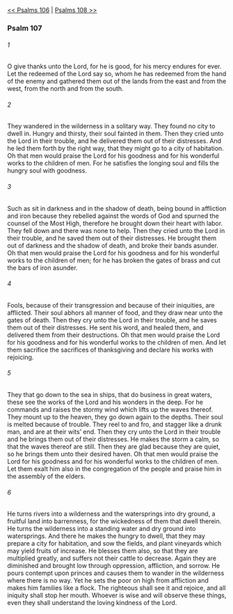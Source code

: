 [<< Psalms 106](Psalms%20106.md)  |  [Psalms 108 >>](Psalms%20108.md)

### Psalm 107
###### 1
O give thanks unto the Lord, for he is good, for his mercy endures for ever. Let the redeemed of the Lord say so, whom he has redeemed from the hand of the enemy and gathered them out of the lands from the east and from the west, from the north and from the south.

###### 2
They wandered in the wilderness in a solitary way. They found no city to dwell in. Hungry and thirsty, their soul fainted in them. Then they cried unto the Lord in their trouble, and he delivered them out of their distresses. And he led them forth by the right way, that they might go to a city of habitation. Oh that men would praise the Lord for his goodness and for his wonderful works to the children of men. For he satisfies the longing soul and fills the hungry soul with goodness.

###### 3
Such as sit in darkness and in the shadow of death, being bound in affliction and iron because they rebelled against the words of God and spurned the counsel of the Most High, therefore he brought down their heart with labor. They fell down and there was none to help. Then they cried unto the Lord in their trouble, and he saved them out of their distresses. He brought them out of darkness and the shadow of death, and broke their bands asunder. Oh that men would praise the Lord for his goodness and for his wonderful works to the children of men; for he has broken the gates of brass and cut the bars of iron asunder.

###### 4
Fools, because of their transgression and because of their iniquities, are afflicted. Their soul abhors all manner of food, and they draw near unto the gates of death. Then they cry unto the Lord in their trouble, and he saves them out of their distresses. He sent his word, and healed them, and delivered them from their destructions. Oh that men would praise the Lord for his goodness and for his wonderful works to the children of men. And let them sacrifice the sacrifices of thanksgiving and declare his works with rejoicing.

###### 5
They that go down to the sea in ships, that do business in great waters, these see the works of the Lord and his wonders in the deep. For he commands and raises the stormy wind which lifts up the waves thereof. They mount up to the heaven, they go down again to the depths. Their soul is melted because of trouble. They reel to and fro, and stagger like a drunk man, and are at their wits’ end. Then they cry unto the Lord in their trouble and he brings them out of their distresses. He makes the storm a calm, so that the waves thereof are still. Then they are glad because they are quiet, so he brings them unto their desired haven. Oh that men would praise the Lord for his goodness and for his wonderful works to the children of men. Let them exalt him also in the congregation of the people and praise him in the assembly of the elders.

###### 6
He turns rivers into a wilderness and the watersprings into dry ground, a fruitful land into barrenness, for the wickedness of them that dwell therein. He turns the wilderness into a standing water and dry ground into watersprings. And there he makes the hungry to dwell, that they may prepare a city for habitation, and sow the fields, and plant vineyards which may yield fruits of increase. He blesses them also, so that they are multiplied greatly, and suffers not their cattle to decrease. Again they are diminished and brought low through oppression, affliction, and sorrow. He pours contempt upon princes and causes them to wander in the wilderness where there is no way. Yet he sets the poor on high from affliction and makes him families like a flock. The righteous shall see it and rejoice, and all iniquity shall stop her mouth. Whoever is wise and will observe these things, even they shall understand the loving kindness of the Lord.